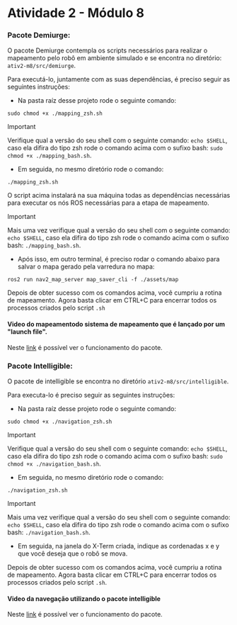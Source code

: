 # Atividade 2 - Módulo 8

### Pacote Demiurge:

O pacote Demiurge contempla os scripts necessários para realizar o mapeamento pelo robô em ambiente simulado e se encontra no diretório: `ativ2-m8/src/demiurge`. 

Para executá-lo, juntamente com as suas dependências, é preciso seguir as seguintes instruções:

- Na pasta raíz desse projeto rode o seguinte comando:

```
sudo chmod +x ./mapping_zsh.sh
```

> [!IMPORTANT]
> Verifique qual a versão do seu shell com o seguinte comando: ```echo $SHELL```, caso ela difira do tipo zsh rode o comando acima com o sufixo bash: ```sudo chmod +x ./mapping_bash.sh```.

- Em seguida, no mesmo diretório rode o comando:
```
./mapping_zsh.sh
```

O script acima instalará na sua máquina todas as dependências necessárias para executar os nós ROS necessárias para a etapa de mapeamento.

> [!IMPORTANT]
> Mais uma vez verifique qual a versão do seu shell com o seguinte comando: ```echo $SHELL```, caso ela difira do tipo zsh rode o comando acima com o sufixo bash: ```./mapping_bash.sh```.

- Após isso, em outro terminal, é preciso rodar o comando abaixo para salvar o mapa gerado pela varredura no mapa:
  
```
ros2 run nav2_map_server map_saver_cli -f ./assets/map
```

Depois de obter sucesso com os comandos acima, você cumpriu a rotina de mapeamento. Agora basta clicar em CTRL+C para encerrar todos os processos criados pelo script `.sh`

#### Video do mapeamentodo sistema de mapeamento que é lançado por um "launch file".
Neste [link](https://youtu.be/Jo1Fm9NkEkQ) é possível ver o funcionamento do pacote.

### Pacote Intelligible:

O pacote de intelligible se encontra no diretório `ativ2-m8/src/intelligible`. 

Para executa-lo é preciso seguir as seguintes instruções:

- Na pasta raíz desse projeto rode o seguinte comando:

```
sudo chmod +x ./navigation_zsh.sh
```

> [!IMPORTANT]
> Verifique qual a versão do seu shell com o seguinte comando: ```echo $SHELL```, caso ela difira do tipo zsh rode o comando acima com o sufixo bash: ```sudo chmod +x ./navigation_bash.sh```.

- Em seguida, no mesmo diretório rode o comando:
```
./navigation_zsh.sh
```

> [!IMPORTANT]
> Mais uma vez verifique qual a versão do seu shell com o seguinte comando: ```echo $SHELL```, caso ela difira do tipo zsh rode o comando acima com o sufixo bash: ```./navigation_bash.sh```.

- Em seguida, na janela do X-Term criada, indique as cordenadas x e y que você deseja que o robô se mova.

Depois de obter sucesso com os comandos acima, você cumpriu a rotina de mapeamento. Agora basta clicar em CTRL+C para encerrar todos os processos criados pelo script `.sh`. 

#### Video da navegação utilizando o pacote intelligible
Neste [link](https://youtu.be/XA6lfy7YLa0) é possível ver o funcionamento do pacote.
